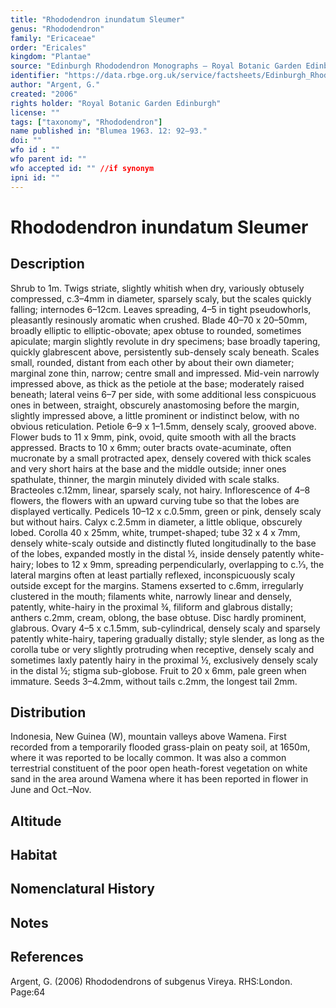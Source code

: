 ```yaml
---
title: "Rhododendron inundatum Sleumer"
genus: "Rhododendron"
family: "Ericaceae"
order: "Ericales"
kingdom: "Plantae"
source: "Edinburgh Rhododendron Monographs – Royal Botanic Garden Edinburgh"
identifier: "https://data.rbge.org.uk/service/factsheets/Edinburgh_Rhododendron_Monographs.xhtml"
author: "Argent, G."
created: "2006"
rights holder: "Royal Botanic Garden Edinburgh"
license: ""
tags: ["taxonomy", "Rhododendron"]
name published in: "Blumea 1963. 12: 92–93."
doi: ""
wfo id : ""
wfo parent id: ""
wfo accepted id: "" //if synonym                      
ipni id: ""
---
```


                       

# Rhododendron inundatum Sleumer

## Description
Shrub to 1m. Twigs striate, slightly whitish when dry, variously obtusely compressed, c.3–4mm in diameter, sparsely scaly, but the scales quickly falling; internodes 6–12cm. Leaves spreading, 4–5 in tight pseudowhorls, pleasantly resinously aromatic when crushed. Blade 40–70 x 20–50mm, broadly elliptic to elliptic-obovate; apex obtuse to rounded, sometimes apiculate; margin slightly revolute in dry specimens; base broadly tapering, quickly glabrescent above, persistently sub-densely scaly beneath. Scales small, rounded, distant from each other by about their own diameter; marginal zone thin, narrow; centre small and impressed. Mid-vein narrowly impressed above, as thick as the petiole at the base; moderately raised beneath; lateral veins 6–7 per side, with some additional less conspicuous ones in between, straight, obscurely anastomosing before the margin, slightly impressed above, a little prominent or indistinct below, with no obvious reticulation. Petiole 6–9 x 1–1.5mm, densely scaly, grooved above. Flower buds to 11 x 9mm, pink, ovoid, quite smooth with all the bracts appressed. Bracts to 10 x 6mm; outer bracts ovate-acuminate, often mucronate by a small protracted apex, densely covered with thick scales and very short hairs at the base and the middle outside; inner ones spathulate, thinner, the margin minutely divided with scale stalks. Bracteoles c.12mm, linear, sparsely scaly, not hairy. Inflorescence of 4–8 flowers, the flowers with an upward curving tube so that the lobes are displayed vertically. Pedicels 10–12 x c.0.5mm, green or pink, densely scaly but without hairs. Calyx c.2.5mm in diameter, a little oblique, obscurely lobed. Corolla 40 x 25mm, white, trumpet-shaped; tube 32 x 4 x 7mm, densely white-scaly outside and distinctly fluted longitudinally to the base of the lobes, expanded mostly in the distal ½, inside densely patently white-hairy; lobes to 12 x 9mm, spreading perpendicularly, overlapping to c.1⁄3, the lateral margins often at least partially reflexed, inconspicuously scaly outside except for the margins. Stamens exserted to c.6mm, irregu­larly clustered in the mouth; filaments white, narrowly linear and densely, patently, white-hairy in the proximal ¾, filiform and glabrous distally; anthers c.2mm, cream, oblong, the base obtuse. Disc hardly prominent, glabrous. Ovary 4–5 x c.1.5mm, sub-cylindrical, densely scaly and sparsely patently white-hairy, tapering gradually distally; style slender, as long as the corolla tube or very slightly protruding when receptive, densely scaly and sometimes laxly patently hairy in the proximal ½, exclusively densely scaly in the distal ½; stigma sub-globose. Fruit to 20 x 6mm, pale green when immature. Seeds 3–4.2mm, without tails c.2mm, the longest tail 2mm.

## Distribution
Indonesia, New Guinea (W), mountain valleys above Wamena. First recorded from a temporarily flooded grass-plain on peaty soil, at 1650m, where it was reported to be locally common. It was also a common terrestrial constituent of the poor open heath-forest vegetation on white sand in the area around Wamena where it has been reported in flower in June and Oct.–Nov.

## Altitude


## Habitat


## Nomenclatural History

                       
## Notes


## References

Argent, G. (2006) Rhododendrons of subgenus Vireya. RHS:London. Page:64
